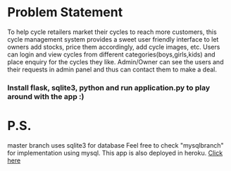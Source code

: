 # Problem Statement
To help cycle retailers market their cycles to reach more customers, this cycle management system provides a sweet user friendly interface to let owners add stocks, price them accordingly, add cycle images, etc. Users can login and view cycles from different categories(boys,girls,kids) and place enquiry for the cycles they like. 
Admin/Owner can see the users and their requests in admin panel and thus can contact them to make a deal.

### Install flask, sqlite3, python and run application.py to play around with the app :)

# P.S.
master branch uses sqlite3 for database
Feel free to check "mysqlbranch" for implementation using mysql.
This app is also deployed in heroku. [Click here](https://cycledb.herokuapp.com)
